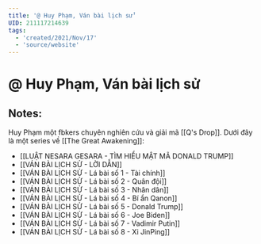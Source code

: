 ```yaml
---
title: '@ Huy Phạm, Ván bài lịch sử'
UID: 211117214639
tags:
  - 'created/2021/Nov/17'
  - 'source/website'
---
```

# @ Huy Phạm, Ván bài lịch sử

## Notes:
Huy Phạm một fbkers chuyên nghiên cứu và giải mã [[Q's Drop]]. Dưới đây là một series về [[The Great Awakening]]:

- [[LUẬT NESARA GESARA - TÌM HIỂU MẬT MÃ DONALD TRUMP]]
- [[VÁN BÀI LỊCH SỬ - LỜI DẪN]]
- [[VÁN BÀI LỊCH SỬ - Lá bài số 1 - Tài chính]]
- [[VÁN BÀI LỊCH SỬ - Lá bài số 2 - Quân đội]]
- [[VÁN BÀI LỊCH SỬ - Lá bài số 3 - Nhân dân]]
- [[VÁN BÀI LỊCH SỬ - Lá bài số 4 - Bí ẩn Qanon]]
- [[VÁN BÀI LỊCH SỬ - Lá bài số 5 - Donald Trump]]
- [[VÁN BÀI LỊCH SỬ - Lá bài số 6 - Joe Biden]]
- [[VÁN BÀI LỊCH SỬ - Lá bài số 7 - Vadimir Putin]]
- [[VÁN BÀI LỊCH SỬ - Lá bài số 8 - Xi JinPing]]